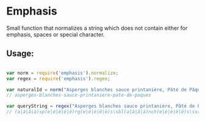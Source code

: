 # Emphasis

Small function that normalizes a string which does not contain either for emphasis, spaces or special character.

## Usage:

```javascript

var norm = require('emphasis').normalize;
var regex = require('emphasis').regex;

var naturalId = norm("Asperges blanches sauce printanière, Pâté de Pâques");
// asperges-blanches-sauce-printaniere-pate-de-paques

var queryString = regex("Asperges blanches sauce printanière, Pâté de Pâques");
// (a|à|â|ä)sp(e|é|è|ê|ë)rg(e|é|è|ê|ë)s\sbl(a|à|â|ä)nch(e|é|è|ê|ë)s\ss(a|à|â|ä)(u|ù|û|ü)c(e|é|è|ê|ë)\spr(i|î|ï)nt(a|à|â|ä)n(i|î|ï)(e|é|è|ê|ë)r(e|é|è|ê|ë),\sp(a|à|â|ä)t(e|é|è|ê|ë)\sd(e|é|è|ê|ë)\sp(a|à|â|ä)q(u|ù|û|ü)(e|é|è|ê|ë)s

```